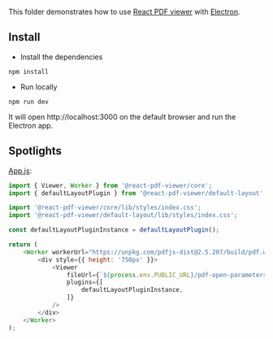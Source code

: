 This folder demonstrates how to use [React PDF viewer](https://react-pdf-viewer.dev) with [Electron](https://www.electronjs.org).

## Install

* Install the dependencies

~~~ console
npm install
~~~

* Run locally

~~~ console
npm run dev
~~~

It will open http://localhost:3000 on the default browser and run the Electron app.

## Spotlights

[App.js](src/App.js):

~~~ javascript
import { Viewer, Worker } from '@react-pdf-viewer/core';
import { defaultLayoutPlugin } from '@react-pdf-viewer/default-layout';

import '@react-pdf-viewer/core/lib/styles/index.css';
import '@react-pdf-viewer/default-layout/lib/styles/index.css';

const defaultLayoutPluginInstance = defaultLayoutPlugin();

return (
    <Worker workerUrl="https://unpkg.com/pdfjs-dist@2.5.207/build/pdf.worker.js">
        <div style={{ height: '750px' }}>
            <Viewer
                fileUrl={`${process.env.PUBLIC_URL}/pdf-open-parameters.pdf`}
                plugins={[
                    defaultLayoutPluginInstance,
                ]}
            />
        </div>
    </Worker>
);
~~~
